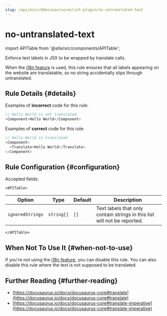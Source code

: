 ```yaml
---
slug: /api/misc/@docusaurus/eslint-plugin/no-untranslated-text
---
```


# no-untranslated-text

import APITable from '@site/src/components/APITable';

Enforce text labels in JSX to be wrapped by translate calls.

When the [i18n feature](../../../i18n/i18n-introduction.md) is used, this rule ensures that all labels appearing on the website are translatable, so no string accidentally slips through untranslated.

## Rule Details {#details}

Examples of **incorrect** code for this rule:

```js
// Hello World is not translated
<Component>Hello World</Component>
```

Examples of **correct** code for this rule:

```js
// Hello World is translated
<Component>
  <Translate>Hello World</Translate>
</Component>
```

## Rule Configuration {#configuration}

Accepted fields:

```mdx-code-block
<APITable>
```

| Option           | Type       | Default | Description                                                              |
| ---------------- | ---------- | ------- | ------------------------------------------------------------------------ |
| `ignoredStrings` | `string[]` | `[]`    | Text labels that only contain strings in this list will not be reported. |

```mdx-code-block
</APITable>
```

## When Not To Use It {#when-not-to-use}

If you're not using the [i18n feature](../../../i18n/i18n-introduction.md), you can disable this rule. You can also disable this rule where the text is not supposed to be translated.

## Further Reading {#further-reading}

- [https://docusaurus.io/docs/docusaurus-core#translate](https://docusaurus.io/docs/docusaurus-core#translate)
- [https://docusaurus.io/docs/docusaurus-core#translate-imperative](https://docusaurus.io/docs/docusaurus-core#translate-imperative)
